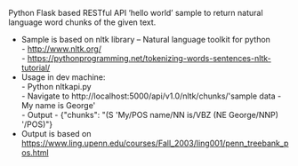 
Python Flask based RESTful API ‘hello world’ sample to return natural language word chunks of the given text.
-	Sample is based on nltk library – Natural language toolkit for python  
        - http://www.nltk.org/  
        - https://pythonprogramming.net/tokenizing-words-sentences-nltk-tutorial/
-	Usage in dev machine:  
        - Python nltkapi.py  
        - Navigate to http://localhost:5000/api/v1.0/nltk/chunks/'sample data - My name is George'   
        - Output - {"chunks": "(S 'My/POS name/NN is/VBZ (NE George/NNP) '/POS)"}  
-	Output is based on https://www.ling.upenn.edu/courses/Fall_2003/ling001/penn_treebank_pos.html
